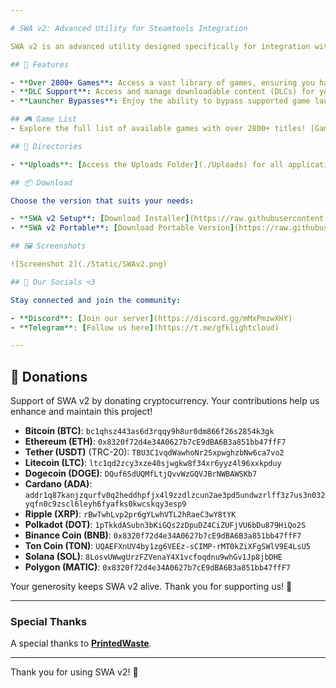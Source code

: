 ```yaml
---

# SWA v2: Advanced Utility for Steamtools Integration

SWA v2 is an advanced utility designed specifically for integration with [Steamtools](https://steamtools.net), streamlining functionality and enhancing user convenience.

## 📂 Features

- **Over 2800+ Games**: Access a vast library of games, ensuring you have the most up-to-date titles at your fingertips.
- **DLC Support**: Access and manage downloadable content (DLCs) for your games, ensuring a complete and enriched gaming experience.
- **Launcher Bypasses**: Enjoy the ability to bypass supported game launchers.

## 🎮 Game List
- Explore the full list of available games with over 2800+ titles! [Gamelist](https://printedwaste.com/swa)

## 📂 Directories

- **Uploads**: [Access the Uploads Folder](./Uploads) for all application files.

## 📦 Download

Choose the version that suits your needs:

- **SWA v2 Setup**: [Download Installer](https://raw.githubusercontent.com/LightCloud0/SWAv2/refs/heads/main/Uploads/SWASetup.exe)
- **SWA v2 Portable**: [Download Portable Version](https://raw.githubusercontent.com/LightCloud0/SWAv2/refs/heads/main/Uploads/SWAV2.zip)

## 🖼️ Screenshots

![Screenshot 2](./Static/SWAv2.png)

## 💬 Our Socials <3

Stay connected and join the community:

- **Discord**: [Join our server](https://discord.gg/mMxPmzwXHY)
- **Telegram**: [Follow us here](https://t.me/gfklightcloud)

---
```


## 🤝 Donations

Support of SWA v2 by donating cryptocurrency. Your contributions help us enhance and maintain this project!

- **Bitcoin (BTC)**: `bc1qhsz443as6d3rqqy9h8ur0dm866f26s2854k3gk`
- **Ethereum (ETH)**: `0x8320f72d4e34A0627b7cE9dBA6B3a851bb47ffF7`
- **Tether (USDT)** (TRC-20): `TBU3C1vqdWawhoNr2SxpwghzbNw6ca7vo2`
- **Litecoin (LTC)**: `ltc1qd2zcy3xze40sjwgkw8f34xr6yyz4l96xxkpduy`
- **Dogecoin (DOGE)**: `DQuf6SdUQMfLtjQvvWzGQVJBrNWBAWSKb7`
- **Cardano (ADA)**: `addr1q87kanjzqurfv0q2heddhpfjx4l9zzdlzcun2ae3pd5undwzrlff3z7us3n032yqfn0c9zscl6leyh6fyafks0kwcskqy3esp9`
- **Ripple (XRP)**: `rBwTwhLvp2pr6gYLwhVTL2hRaeC3wY8tYK`
- **Polkadot (DOT)**: `1pTkkdASubn3bKiGQs2zDpuDZ4CiZUFjVU6bDu879HiQo2S`
- **Binance Coin (BNB)**: `0x8320f72d4e34A0627b7cE9dBA6B3a851bb47ffF7`
- **Ton Coin (TON)**: `UQAEFXnUV4by1zg6VEEz-sCIMP-rMT0kZiXFgSWlV9E4LsU5`
- **Solana (SOL)**: `8LosvUWwgUrzFZVenaY4X1vcfoqdnu9whGv1Jp8jbDHE`
- **Polygon (MATIC)**: `0x8320f72d4e34A0627b7cE9dBA6B3a851bb47ffF7`

Your generosity keeps SWA v2 alive. Thank you for supporting us! 💖

---

### Special Thanks

A special thanks to **[PrintedWaste](https://printedwaste.com/)**.

---

Thank you for using SWA v2! 🚀
